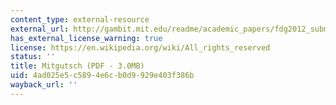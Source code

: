```yaml
---
content_type: external-resource
external_url: http://gambit.mit.edu/readme/academic_papers/fdg2012_submission_82-1.pdf
has_external_license_warning: true
license: https://en.wikipedia.org/wiki/All_rights_reserved
status: ''
title: Mitgutsch (PDF - 3.0MB)
uid: 4ad025e5-c589-4e6c-b0d9-929e403f386b
wayback_url: ''
---
```

